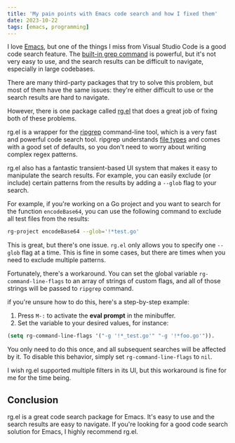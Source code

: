 ```yaml
---
title: 'My pain points with Emacs code search and how I fixed them'
date: 2023-10-22
tags: [emacs, programming]
---
```


I love [Emacs](https://www.gnu.org/software/emacs/), but one of the things I miss from Visual Studio Code is a good code search feature.
The [built-in grep command](https://www.gnu.org/software/emacs/manual/html_node/emacs/Grep-Searching.html) is powerful, but it's not very easy to use, 
and the search results can be difficult to navigate, especially in large codebases.

There are many third-party packages that try to solve this problem, but most of them have the same issues: 
they're either difficult to use or the search results are hard to navigate.

However, there is one package called [rg.el](https://github.com/dajva/rg.el) that does a great job of fixing both of these problems.

rg.el is a wrapper for the [ripgrep](https://github.com/BurntSushi/ripgrep) command-line tool, which is a very fast and powerful code search tool.
ripgrep understands [file types](https://github.com/BurntSushi/ripgrep/blob/master/GUIDE.md#manual-filtering-file-types) and comes with a good set of defaults, 
so you don't need to worry about writing complex regex patterns.

rg.el also has a fantastic transient-based UI system that makes it easy to manipulate the search results. 
For example, you can easily exclude (or include) certain patterns from the results by adding a `--glob` flag to your search.

For example, if you're working on a Go project and you want to search for the function `encodeBase64`, 
you can use the following command to exclude all test files from the results:

```bash
rg-project encodeBase64 --glob='!*test.go'
```

This is great, but there's one issue. `rg.el` only allows you to specify one `--glob` flag at a time. This is fine in some cases, 
but there are times when you need to exclude multiple patterns.

Fortunately, there's a workaround. You can set the global variable `rg-command-line-flags` to an array of strings of custom flags, 
and all of those strings will be passed to `ripgrep` command.

if you're unsure how to do this, here's a step-by-step example:

1) Press `M-:` to activate the **eval prompt** in the minibuffer.
2) Set the variable to your desired values, for instance: 
```lisp
(setq rg-command-line-flags '("-g '!*_test.go'" "-g '!*foo.go'")).
```

You only need to do this once, and all subsequent searches will be affected by it. To disable this behavior, simply set `rg-command-line-flags` to `nil`.

I wish rg.el supported multiple filters in its UI, but this workaround is fine for me for the time being.

## Conclusion
rg.el is a great code search package for Emacs. It's easy to use and the search results are easy to navigate. 
If you're looking for a good code search solution for Emacs, I highly recommend rg.el.


